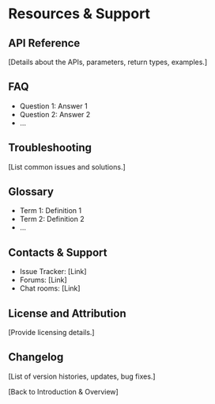 # Resources & Support

## API Reference

[Details about the APIs, parameters, return types, examples.]

## FAQ

- Question 1: Answer 1
- Question 2: Answer 2
- ...

## Troubleshooting

[List common issues and solutions.]

## Glossary

- Term 1: Definition 1
- Term 2: Definition 2
- ...

## Contacts & Support

- Issue Tracker: [Link]
- Forums: [Link]
- Chat rooms: [Link]

## License and Attribution

[Provide licensing details.]

## Changelog

[List of version histories, updates, bug fixes.]

[Back to Introduction & Overview]
